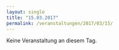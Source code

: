 ```yaml
---
layout: single
title: "15.03.2017"
permalink: /veranstaltungen/2017/03/15/
---
```


Keine Veranstaltung an diesem Tag.

